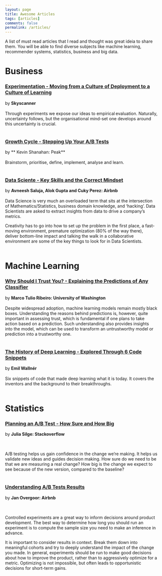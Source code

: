 ```yaml
---
layout: page
title: Awesome Articles
tags: [articles]
comments: false
permalink: /articles/
---
```


A list of must read articles that I read and thought was great ideia to share them. You will be able to find diverse subjects like machine learning, recommender systems, statistics, business and big data.


Business
============

### [Experimentation - Moving from a Culture of Deployment to a Culture of Learning](http://codevoyagers.com/2015/11/26/common-pitfalls-in-experimentation/)
by **Skyscanner** 
<br/>
<br/>
Through experiments we expose our ideas to empirical evaluation. Naturally, uncertainty follows, but the organisational mind-set one develops around this uncertainty is crucial.
<br/>
<br/>

### [Growth Cycle - Stepping Up Your A/B Tests](https://www.mindtheproduct.com/2017/07/stepping-ab-tests/)
by ** Kevin Shanahan: Peak**
<br/>
<br/>
Brainstorm, prioritise, define, implement, analyse and learn.
<br/>
<br/>

### [Data Sciente - Key Skills and the Correct Mindset](https://medium.com/airbnb-engineering/academia-to-data-science-99e68f36485e)
by **Avneesh Saluja, Alok Gupta and Cuky Perez: Airbnb** 
<br/>
<br/>
Data Science is very much an overloaded term that sits at the intersection of Mathematics/Statistics, business domain knowledge, and ‘hacking’. Data Scientists are asked to extract insights from data to drive a company’s metrics. 

Creativity has to go into how to set up the problem in the first place, a fast-moving environment, premature optimization (80% of the way there), deliver bottom-line impact and talking the walk in a collaborative environment are some of the key things to look for in Data Scientists.
<br/>
<br/>


Machine Learning
============

### [Why Should I Trust You? - Explaining the Predictions of Any Classifier](https://arxiv.org/pdf/1602.04938.pdf) 
by **Marco Tulio Ribeiro: University of Washington** 
<br/>
<br/>
Despite widespread adoption, machine learning models remain mostly black boxes. Understanding the reasons behind predictions is, however, quite important in assessing trust, which is fundamental if one plans to take action based on a prediction. Such understanding also provides insights into the model, which can be used to transform an untrustworthy model or prediction into a trustworthy one.
<br/>
<br/>

### [The History of Deep Learning - Explored Through 6 Code Snippets](https://medium.freecodecamp.org/the-history-of-deep-learning-explored-through-6-code-snippets-d0a0e8545202)
by **Emil Wallnér**
<br/>
<br/>
Six snippets of code that made deep learning what it is today. It covers the inventors and the background to their breakthroughs.
<br/>
<br/>

Statistics
============

### [Planning an A/B Test - How Sure and How Big](https://stackoverflow.blog/2017/10/17/power-calculations-p-values-ab-testing-stack-overflow/)
by **Julia Silge: Stackoverflow**

<br/>
<br/>
A/B testing helps us gain confidence in the change we’re making. It helps us validate new ideas and guides decision making. How sure do we need to be that we are measuring a real change?
How big is the change we expect to see because of the new version, compared to the baseline?
<br/>
<br/>

### [Understanding A/B Tests Results ](https://medium.com/airbnb-engineering/experiments-at-airbnb-e2db3abf39e7)
by **Jan Overgoor: Airbnb**

<br/>
<br/>
Controlled experiments are a great way to inform decisions around product development. The best way to determine how long you should run an experiment is to compute the sample size you need to make an inference in advance.

It is important to consider results in context. Break them down into meaningful cohorts and try to deeply understand the impact of the change you made. In general, experiments should be run to make good decisions about how to improve the product, rather than to aggressively optimize for a metric. Optimizing is not impossible, but often leads to opportunistic decisions for short-term gains. 
<br/>
<br/>

